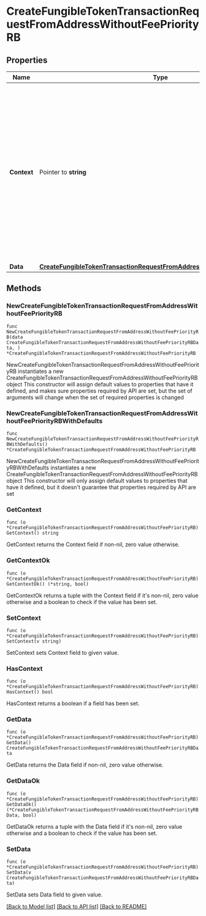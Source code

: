 # CreateFungibleTokenTransactionRequestFromAddressWithoutFeePriorityRB

## Properties

Name | Type | Description | Notes
------------ | ------------- | ------------- | -------------
**Context** | Pointer to **string** | In batch situations the user can use the context to correlate responses with requests. This property is present regardless of whether the response was successful or returned as an error. &#x60;context&#x60; is specified by the user. | [optional] 
**Data** | [**CreateFungibleTokenTransactionRequestFromAddressWithoutFeePriorityRBData**](CreateFungibleTokenTransactionRequestFromAddressWithoutFeePriorityRBData.md) |  | 

## Methods

### NewCreateFungibleTokenTransactionRequestFromAddressWithoutFeePriorityRB

`func NewCreateFungibleTokenTransactionRequestFromAddressWithoutFeePriorityRB(data CreateFungibleTokenTransactionRequestFromAddressWithoutFeePriorityRBData, ) *CreateFungibleTokenTransactionRequestFromAddressWithoutFeePriorityRB`

NewCreateFungibleTokenTransactionRequestFromAddressWithoutFeePriorityRB instantiates a new CreateFungibleTokenTransactionRequestFromAddressWithoutFeePriorityRB object
This constructor will assign default values to properties that have it defined,
and makes sure properties required by API are set, but the set of arguments
will change when the set of required properties is changed

### NewCreateFungibleTokenTransactionRequestFromAddressWithoutFeePriorityRBWithDefaults

`func NewCreateFungibleTokenTransactionRequestFromAddressWithoutFeePriorityRBWithDefaults() *CreateFungibleTokenTransactionRequestFromAddressWithoutFeePriorityRB`

NewCreateFungibleTokenTransactionRequestFromAddressWithoutFeePriorityRBWithDefaults instantiates a new CreateFungibleTokenTransactionRequestFromAddressWithoutFeePriorityRB object
This constructor will only assign default values to properties that have it defined,
but it doesn't guarantee that properties required by API are set

### GetContext

`func (o *CreateFungibleTokenTransactionRequestFromAddressWithoutFeePriorityRB) GetContext() string`

GetContext returns the Context field if non-nil, zero value otherwise.

### GetContextOk

`func (o *CreateFungibleTokenTransactionRequestFromAddressWithoutFeePriorityRB) GetContextOk() (*string, bool)`

GetContextOk returns a tuple with the Context field if it's non-nil, zero value otherwise
and a boolean to check if the value has been set.

### SetContext

`func (o *CreateFungibleTokenTransactionRequestFromAddressWithoutFeePriorityRB) SetContext(v string)`

SetContext sets Context field to given value.

### HasContext

`func (o *CreateFungibleTokenTransactionRequestFromAddressWithoutFeePriorityRB) HasContext() bool`

HasContext returns a boolean if a field has been set.

### GetData

`func (o *CreateFungibleTokenTransactionRequestFromAddressWithoutFeePriorityRB) GetData() CreateFungibleTokenTransactionRequestFromAddressWithoutFeePriorityRBData`

GetData returns the Data field if non-nil, zero value otherwise.

### GetDataOk

`func (o *CreateFungibleTokenTransactionRequestFromAddressWithoutFeePriorityRB) GetDataOk() (*CreateFungibleTokenTransactionRequestFromAddressWithoutFeePriorityRBData, bool)`

GetDataOk returns a tuple with the Data field if it's non-nil, zero value otherwise
and a boolean to check if the value has been set.

### SetData

`func (o *CreateFungibleTokenTransactionRequestFromAddressWithoutFeePriorityRB) SetData(v CreateFungibleTokenTransactionRequestFromAddressWithoutFeePriorityRBData)`

SetData sets Data field to given value.



[[Back to Model list]](../README.md#documentation-for-models) [[Back to API list]](../README.md#documentation-for-api-endpoints) [[Back to README]](../README.md)


